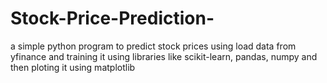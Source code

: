 # Stock-Price-Prediction-
a simple python program to predict stock prices 
using load data from yfinance and training it using libraries like scikit-learn, pandas, numpy and then ploting it using matplotlib
